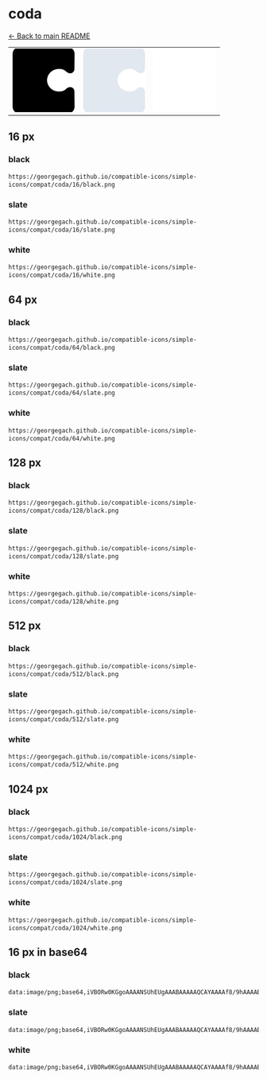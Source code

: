 # coda

[← Back to main README](../../README.md)

<table><tr>
  <td><img src="./128/black.png" width="128" alt="coda black icon" /></td>
  <td><img src="./128/slate.png" width="128" alt="coda slate icon" /></td>
  <td><img src="./128/white.png" width="128" alt="coda white icon" /></td>
</tr></table>

## 16 px

### black
```
https://georgegach.github.io/compatible-icons/simple-icons/compat/coda/16/black.png
```

### slate
```
https://georgegach.github.io/compatible-icons/simple-icons/compat/coda/16/slate.png
```

### white
```
https://georgegach.github.io/compatible-icons/simple-icons/compat/coda/16/white.png
```

## 64 px

### black
```
https://georgegach.github.io/compatible-icons/simple-icons/compat/coda/64/black.png
```

### slate
```
https://georgegach.github.io/compatible-icons/simple-icons/compat/coda/64/slate.png
```

### white
```
https://georgegach.github.io/compatible-icons/simple-icons/compat/coda/64/white.png
```

## 128 px

### black
```
https://georgegach.github.io/compatible-icons/simple-icons/compat/coda/128/black.png
```

### slate
```
https://georgegach.github.io/compatible-icons/simple-icons/compat/coda/128/slate.png
```

### white
```
https://georgegach.github.io/compatible-icons/simple-icons/compat/coda/128/white.png
```

## 512 px

### black
```
https://georgegach.github.io/compatible-icons/simple-icons/compat/coda/512/black.png
```

### slate
```
https://georgegach.github.io/compatible-icons/simple-icons/compat/coda/512/slate.png
```

### white
```
https://georgegach.github.io/compatible-icons/simple-icons/compat/coda/512/white.png
```

## 1024 px

### black
```
https://georgegach.github.io/compatible-icons/simple-icons/compat/coda/1024/black.png
```

### slate
```
https://georgegach.github.io/compatible-icons/simple-icons/compat/coda/1024/slate.png
```

### white
```
https://georgegach.github.io/compatible-icons/simple-icons/compat/coda/1024/white.png
```

## 16 px in base64

### black
```
data:image/png;base64,iVBORw0KGgoAAAANSUhEUgAAABAAAAAQCAYAAAAf8/9hAAAABmJLR0QA/wD/AP+gvaeTAAAAqklEQVQ4jaXSMQrCUBCE4S9REKw9gxfwDmLhKay8jiBYeQpbS7UUcwDBUgSRCIJdLKIQRM1LHJjiFfOzs/tghhRZRaeYwq5G+OUkRqS+sviPcGVAhou8e2XAERMMMMQSJxwgUb7t0QdoF40QwB5fJw2pEPlxqRBAB+MP0B5alFfI5Eucoy9f4gZnLEIBL99wL7y3zYAKRbXfq/z7E6P4OUptxVjjWiObYvUAzMldAAYDYBsAAAAASUVORK5CYII=
```

### slate
```
data:image/png;base64,iVBORw0KGgoAAAANSUhEUgAAABAAAAAQCAYAAAAf8/9hAAAABmJLR0QA/wD/AP+gvaeTAAAA+klEQVQ4jaWSvUoDURSEv7kRA4KLQkwVLbWzsbKwFCx8Ap/AZ9CnsLITwcoHsLNUW7E1CCZIjD+QzRZ23rEwwkbQ3U2mPDDfmXPnqvucHlvsCRIqSRmOZ0GBzepmACeIrWCj6uZRBslhUvNPjNIAIWMGhuEEAPUdOBLaIcRd4FLm1fbjTAl3BvFwpbl4kpttP71lq63G/EMxQLwvNxdOf49bS8k9QPEJ3y392VQhQKLR6Q32x5i2Or10o912Xd1+eges/xvCvKjGBebcDrOBeGBYE7opBcjpw6YmUR+luy3TQl5zGn8NTfsTFSQ8DSF8Rq4NWfXdGhpdfQESJVQ+OlAuKQAAAABJRU5ErkJggg==
```

### white
```
data:image/png;base64,iVBORw0KGgoAAAANSUhEUgAAABAAAAAQCAYAAAAf8/9hAAAABmJLR0QA/wD/AP+gvaeTAAAAu0lEQVQ4jaXSPUpDURiE4efcSAIBO9dgughxEylchZVrEFyEIGQN2UNKtY2xFyzFRq6F7VhoIRHl5GS6KeZlvh9JFkn67K4+yU1J8oATbXrsUBrDkG6P8M6A4A19C+AF15jjDCu84lmSTcW2z3/VSY6TDGoAT8nfTWtGKP65VA3gCBdb9UuS0ySjgwrAIa6SzLDEEJeY4L4k2WBaAYIPDDD69uuaBj813vJl308sna8Pa1aHO7w3ZHvcfgKes7uakZbUxgAAAABJRU5ErkJggg==
```

